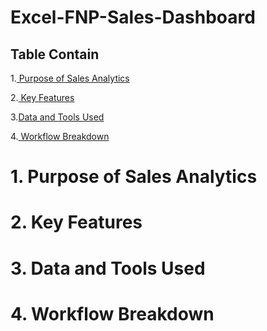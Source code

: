 # Excel-FNP-Sales-Dashboard

## Table Contain

1.[ Purpose of Sales Analytics](URL)

2.[ Key Features](URL)

3.[Data and Tools Used](URL)

4.[ Workflow Breakdown](URL)


# 1. Purpose of Sales Analytics

# 2. Key Features

# 3. Data and Tools Used

# 4.  Workflow Breakdown






